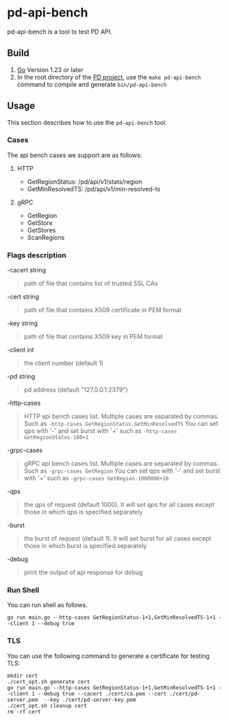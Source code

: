 # pd-api-bench

pd-api-bench is a tool to test PD API.

## Build

1. [Go](https://golang.org/) Version 1.23 or later
2. In the root directory of the [PD project](https://github.com/tikv/pd), use the `make pd-api-bench` command to compile and generate `bin/pd-api-bench`

## Usage

This section describes how to use the `pd-api-bench` tool.

### Cases

The api bench cases we support are as follows:

1. HTTP

    + GetRegionStatus: /pd/api/v1/stats/region
    + GetMinResolvedTS: /pd/api/v1/min-resolved-ts

2. gRPC

    + GetRegion
    + GetStore
    + GetStores
    + ScanRegions

### Flags description

-cacert string
> path of file that contains list of trusted SSL CAs

-cert string
> path of file that contains X509 certificate in PEM format

-key string
> path of file that contains X509 key in PEM format

-client int
> the client number (default 1)

-pd string
> pd address (default "127.0.0.1:2379")

-http-cases
> HTTP api bench cases list. Multiple cases are separated by commas. Such as `-http-cases GetRegionStatus,GetMinResolvedTS`
> You can set qps with '-' and set burst with '+' such as `-http-cases GetRegionStatus-100+1`

-grpc-cases
> gRPC api bench cases list. Multiple cases are separated by commas. Such as `-grpc-cases GetRegion`
> You can set qps with '-' and set burst with '+' such as `-grpc-cases GetRegion-1000000+10`

-qps
> the qps of request (default 1000). It will set qps for all cases except those in which qps is specified separately

-burst
> the burst of request (default 1). It will set burst for all cases except those in which burst is specified separately

-debug
> print the output of api response for debug

### Run Shell

You can run shell as follows.

```shell
go run main.go --http-cases GetRegionStatus-1+1,GetMinResolvedTS-1+1 --client 1 --debug true
```

### TLS

You can use the following command to generate a certificate for testing TLS:

```shell
mkdir cert
./cert_opt.sh generate cert
go run main.go --http-cases GetRegionStatus-1+1,GetMinResolvedTS-1+1 --client 1 --debug true --cacert ./cert/ca.pem --cert ./cert/pd-server.pem  --key ./cert/pd-server-key.pem
./cert_opt.sh cleanup cert
rm -rf cert
```
